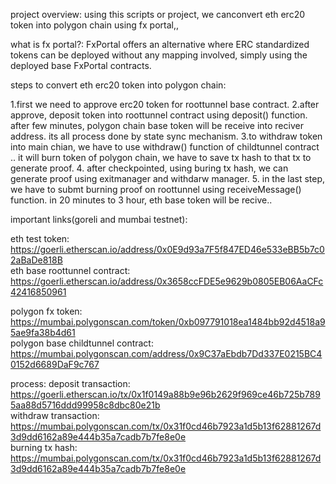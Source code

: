 project overview: using this scripts or project, we canconvert eth erc20 token into polygon chain using fx portal,, 

what is fx portal?: FxPortal offers an alternative where ERC standardized tokens can be deployed without any mapping involved, simply using the deployed base FxPortal contracts.

steps to convert eth erc20 token into polygon chain:

1.first we need to approve erc20 token for roottunnel base contract.
2.after approve, deposit token into roottunnel contract using deposit() function. after few minutes, polygon chain base token will be receive into reciver address. its all process done by state sync mechanism. 
3.to withdraw token into main chian, we have to use withdraw() function of childtunnel contract .. it will burn token of polygon chain, we have to save tx hash to that tx to generate proof.
4. after checkpointed, using buring tx hash, we can generate proof using exitmanager and withdarw manager.
5. in the last step, we have to submt burning proof on roottunnel using receiveMessage() function. in 20 minutes to 3 hour, eth base token will be recive..


important links(goreli and mumbai testnet):

eth test token: https://goerli.etherscan.io/address/0x0E9d93a7F5f847ED46e533eBB5b7c02aBaDe818B </br>
eth base roottunnel contract: https://goerli.etherscan.io/address/0x3658ccFDE5e9629b0805EB06AaCFc42416850961 

polygon fx token: https://mumbai.polygonscan.com/token/0xb097791018ea1484bb92d4518a95ae9fa38b4d61 </br>
polygon base childtunnel contract: https://mumbai.polygonscan.com/address/0x9C37aEbdb7Dd337E0215BC40152d6689DaF9c767

process: 
deposit transaction: https://goerli.etherscan.io/tx/0x1f0149a88b9e96b2629f969ce46b725b7895aa88d5716ddd99958c8dbc80e21b </br>
withdraw transaction: https://mumbai.polygonscan.com/tx/0x31f0cd46b7923a1d5b13f62881267d3d9dd6162a89e444b35a7cadb7b7fe8e0e </br>
burning tx hash: https://mumbai.polygonscan.com/tx/0x31f0cd46b7923a1d5b13f62881267d3d9dd6162a89e444b35a7cadb7b7fe8e0e </br>
